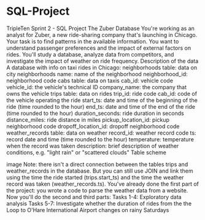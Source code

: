 # SQL-Project
TripleTen Sprint 2 - SQL Project
The Zuber Database
You're working as an analyst for Zuber, a new ride-sharing company that's launching in Chicago. Your task is to find patterns in the available information. You want to understand passenger preferences and the impact of external factors on rides.
You'll study a database, analyze data from competitors, and investigate the impact of weather on ride frequency.
Description of the data
A database with info on taxi rides in Chicago:
neighborhoods table: data on city neighborhoods
name: name of the neighborhood
neighborhood_id: neighborhood code
cabs table: data on taxis
cab_id: vehicle code
vehicle_id: the vehicle's technical ID
company_name: the company that owns the vehicle
trips table: data on rides
trip_id: ride code
cab_id: code of the vehicle operating the ride
start_ts: date and time of the beginning of the ride (time rounded to the hour)
end_ts: date and time of the end of the ride (time rounded to the hour)
duration_seconds: ride duration in seconds
distance_miles: ride distance in miles
pickup_location_id: pickup neighborhood code
dropoff_location_id: dropoff neighborhood code
weather_records table: data on weather
record_id: weather record code
ts: record date and time (time rounded to the hour)
temperature: temperature when the record was taken
description: brief description of weather conditions, e.g. "light rain" or "scattered clouds"
Table scheme

image
Note: there isn't a direct connection between the tables trips and weather_records in the database. But you can still use JOIN and link them using the time the ride started (trips.start_ts) and the time the weather record was taken (weather_records.ts). 
You've already done the first part of the project: you wrote a code to parse the weather data from a website. Now you'll do the second and third parts:
Tasks 1-4: Exploratory data analysis
Tasks 5-7: Investigate whether the duration of rides from the the Loop to O'Hare International Airport changes on rainy Saturdays
